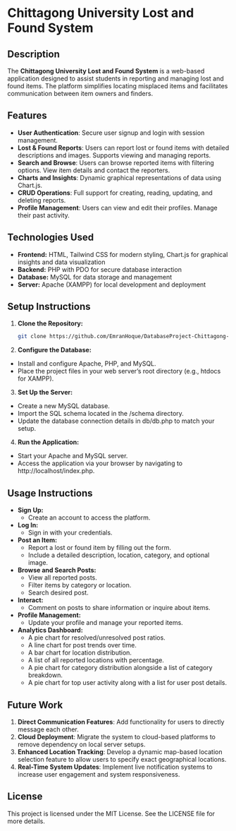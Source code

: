 # Chittagong University Lost and Found System

## Description

The **Chittagong University Lost and Found System** is a web-based application designed to assist students in reporting and managing lost and found items. The platform simplifies locating misplaced items and facilitates communication between item owners and finders.

## Features

- **User Authentication**: Secure user signup and login with session management. 
- **Lost & Found Reports**: Users can report lost or found items with detailed descriptions and images. Supports viewing and managing reports. 
- **Search and Browse**: Users can browse reported items with filtering options. View item details and contact the reporters. 
- **Charts and Insights**: Dynamic graphical representations of data using Chart.js. 
- **CRUD Operations**: Full support for creating, reading, updating, and deleting reports. 
- **Profile Management**: Users can view and edit their profiles. Manage their past activity.

## Technologies Used

- **Frontend:** HTML, Tailwind CSS for modern styling, Chart.js for graphical insights and data visualization 
- **Backend:** PHP with PDO for secure database interaction 
- **Database:** MySQL for data storage and management 
- **Server:** Apache (XAMPP) for local development and deployment

## Setup Instructions

1. **Clone the Repository:**
   ```bash
   git clone https://github.com/EmranHoque/DatabaseProject-Chittagong-University-Lost-and-Found-System.git
   ```
2. **Configure the Database:**
  - Install and configure Apache, PHP, and MySQL.
  - Place the project files in your web server’s root directory (e.g., htdocs for XAMPP).
3. **Set Up the Server:**
  - Create a new MySQL database.
  - Import the SQL schema located in the /schema directory.
  - Update the database connection details in db/db.php to match your setup.
4. **Run the Application:**
  - Start your Apache and MySQL server.
  - Access the application via your browser by navigating to http://localhost/index.php.

##  Usage Instructions
  - **Sign Up:** 
    - Create an account to access the platform. 
  - **Log In:** 
    - Sign in with your credentials.
  - **Post an Item:**
    - Report a lost or found item by filling out the form. 
    - Include a detailed description, location, category, and optional image.
  - **Browse and Search Posts:**
    - View all reported posts.
    - Filter items by category or location.
    - Search desired post.
  - **Interact:**
    - Comment on posts to share information or inquire about items.
  - **Profile Management:** 
    - Update your profile and manage your reported items.
  - **Analytics Dashboard:**
    - A pie chart for resolved/unresolved post ratios.
    - A line chart for post trends over time.
    - A bar chart for location distribution.
    - A list of all reported locations with percentage.
    - A pie chart for category distribution alongside a list of category breakdown.
    - A pie chart for top user activity along with a list for user post details.

## Future Work

1. **Direct Communication Features**: Add functionality for users to directly message each other.
2. **Cloud Deployment**: Migrate the system to cloud-based platforms to remove dependency on local server setups.
3. **Enhanced Location Tracking**: Develop a dynamic map-based location selection feature to allow users to specify exact geographical locations.
4. **Real-Time System Updates**: Implement live notification systems to increase user engagement and system responsiveness.

## License
This project is licensed under the MIT License. See the LICENSE file for more details.